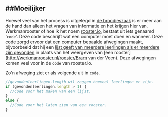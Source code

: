 ##Moeilijker
---
Hoewel veel van het process is uitgelegd in [de broodjeszaak](/broodjeszaak.md) is er meer aan de hand dan alleen het vragen van informatie en het krijgen hier van. Werkmanrooster of hoe ik het noem [rooster.io](http://git.werkmanrooster.nl/werkmanrooster/rooster-io), bestaat uit iets genaamd '`code`'. Deze code beschrijft wat een computer moet doen en wanneer. Deze code zorgd ervoor dat een computer bepaalde afwegingen maakt, bijvoorbeeld dat hij een [lijst geeft van meerdere leerlingen als er meerdere zijn gevonden](http://werkmanrooster.nl/rooster/bram) in plaats van het weergeven van [een rooster](http://werkmanrooster.nl/rooster/Bram van der Veen). Deze afwegingen komen veel voor in de `code` van rooster.io.

Zo'n afweging ziet er als volgende uit in `code`.

```javascript
//gevondenleerlingen.length wil zeggen hoeveel leerlingen er zijn.
if (gevondenleerlingen.length > 1) {
  //Code voor het maken van een lijst.
}
else {
  //Code voor het laten zien van een rooster.
}
```
